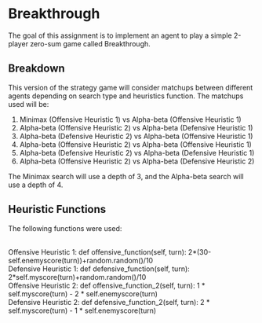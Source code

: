 # Breakthrough

The goal of this assignment is to implement an agent to play a simple 2-player zero-sum game called Breakthrough.

## Breakdown

This version of the strategy game will consider matchups between different agents depending on search type and heuristics function.
The matchups used will be:

1. Minimax (Offensive Heuristic 1) vs Alpha-beta (Offensive Heuristic 1) 
2. Alpha-beta (Offensive Heuristic 2) vs Alpha-beta (Defensive Heuristic 1) 
3. Alpha-beta (Defensive Heuristic 2) vs Alpha-beta (Offensive Heuristic 1) 
4. Alpha-beta (Offensive Heuristic 2) vs Alpha-beta (Offensive Heuristic 1) 
5. Alpha-beta (Defensive Heuristic 2) vs Alpha-beta (Defensive Heuristic 1) 
6. Alpha-beta (Offensive Heuristic 2) vs Alpha-beta (Defensive Heuristic 2) 

The Minimax search will use a depth of 3, and the Alpha-beta search will use a depth of 4.

## Heuristic Functions

The following functions were used:

<br>Offensive Heuristic 1: def offensive_function(self, turn): 2*(30-self.enemyscore(turn))+random.random()/10
<br>Defensive Heuristic 1: def defensive_function(self, turn): 2*self.myscore(turn)+random.random()/10
<br>Offensive Heuristic 2: def offensive_function_2(self, turn): 1 * self.myscore(turn) - 2 * self.enemyscore(turn)
<br>Defensive Heuristic 2: def defensive_function_2(self, turn): 2 * self.myscore(turn) - 1 * self.enemyscore(turn)

